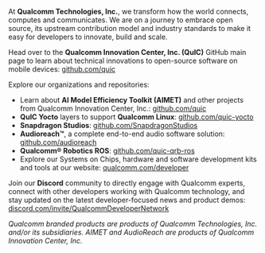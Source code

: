 At **Qualcomm Technologies, Inc.**, we transform how the world connects, computes and communicates. We are on a journey to embrace open source, its upstream contribution model and industry standards to make it easy for developers to innovate, build and scale. 

Head over to the **Qualcomm Innovation Center, Inc. (QuIC)** GitHub main page to learn about technical innovations to open-source software on mobile devices: [github.com/quic](https://github.com/quic)

Explore our organizations and repositories:

* Learn about **AI Model Efficiency Toolkit (AIMET)** and other projects from Qualcomm Innovation Center, Inc.: [github.com/quic](https://github.com/quic)
* **QuIC Yocto** layers to support **Qualcomm Linux**: [github.com/quic-yocto](https://github.com/quic-yocto)
* **Snapdragon Studios**: [github.com/SnapdragonStudios](https://github.com/SnapdragonStudios)
* **Audioreach™**, a complete end-to-end audio software solution: [github.com/audioreach](https://github.com/audioreach)
* **Qualcomm® Robotics ROS**: [github.com/quic-qrb-ros](https://github.com/quic-qrb-ros) 
* Explore our Systems on Chips, hardware and software development kits and tools at our website: [qualcomm.com/developer](https://qualcomm.com/developer)

Join our **Discord** community to directly engage with Qualcomm experts, connect with other developers working with Qualcomm technology, and stay updated on the latest developer-focused news and product demos: [discord.com/invite/QualcommDeveloperNetwork](https://discord.com/invite/qualcommdevelopernetwork)

*Qualcomm branded products are products of Qualcomm Technologies, Inc. and/or its subsidiaries. AIMET and AudioReach are products of Qualcomm Innovation Center, Inc.*


